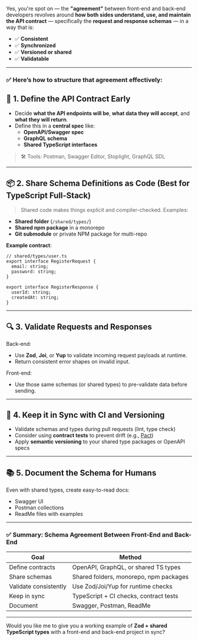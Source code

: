 Yes, you're spot on — the **"agreement"** between front-end and back-end developers revolves around **how both sides understand, use, and maintain the API contract** — specifically the **request and response schemas** — in a way that is:

- ✅ **Consistent**
- ✅ **Synchronized**
- ✅ **Versioned or shared**
- ✅ **Validatable**

---

### ✅ Here’s how to structure that agreement effectively:

## 🧾 1. Define the API Contract Early

- Decide **what the API endpoints will be**, **what data they will accept**, and **what they will return**.
- Define this in a **central spec** like:
    - **OpenAPI/Swagger spec**
    - **GraphQL schema**
    - **Shared TypeScript interfaces**

> 🛠 Tools: Postman, Swagger Editor, Stoplight, GraphQL SDL
> 

---

## 📦 2. Share Schema Definitions as Code (Best for TypeScript Full-Stack)

> Shared code makes things explicit and compiler-checked. Examples:
> 
- **Shared folder** (`/shared/types/`)
- **Shared npm package** in a monorepo
- **Git submodule** or private NPM package for multi-repo

**Example contract**:

```
// shared/types/user.ts
export interface RegisterRequest {
  email: string;
  password: string;
}

export interface RegisterResponse {
  userId: string;
  createdAt: string;
}

```

---

## 🔍 3. Validate Requests and Responses

Back-end:

- Use **Zod**, **Joi**, or **Yup** to validate incoming request payloads at runtime.
- Return consistent error shapes on invalid input.

Front-end:

- Use those same schemas (or shared types) to pre-validate data before sending.

---

## 🧪 4. Keep it in Sync with CI and Versioning

- Validate schemas and types during pull requests (lint, type check)
- Consider using **contract tests** to prevent drift (e.g., [Pact](https://docs.pact.io/))
- Apply **semantic versioning** to your shared type packages or OpenAPI specs

---

## 📚 5. Document the Schema for Humans

Even with shared types, create easy-to-read docs:

- Swagger UI
- Postman collections
- ReadMe files with examples

---

### ✅ Summary: Schema Agreement Between Front-End and Back-End

| Goal | Method |
| --- | --- |
| Define contracts | OpenAPI, GraphQL, or shared TS types |
| Share schemas | Shared folders, monorepo, npm packages |
| Validate consistently | Use Zod/Joi/Yup for runtime checks |
| Keep in sync | TypeScript + CI checks, contract tests |
| Document | Swagger, Postman, ReadMe |

---

Would you like me to give you a working example of **Zod + shared TypeScript types** with a front-end and back-end project in sync?